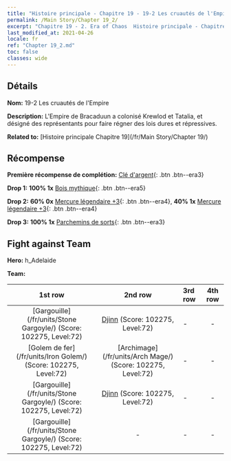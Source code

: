 ```yaml
---
title: "Histoire principale - Chapitre 19 - 19-2 Les cruautés de l'Empire"
permalink: /Main Story/Chapter 19_2/
excerpt: "Chapitre 19 - 2. Era of Chaos  Histoire principale - Chapitre 19_2. 19-2 Les cruautés de l'Empire"
last_modified_at: 2021-04-26
locale: fr
ref: "Chapter 19_2.md"
toc: false
classes: wide
---
```


## Détails

 **Nom:** 19-2 Les cruautés de l'Empire

 **Description:** L'Empire de Bracaduun a colonisé Krewlod et Tatalia, et désigné des représentants pour faire régner des lois dures et répressives.

 **Related to:** [Histoire principale Chapitre 19](/fr/Main Story/Chapter 19/)

## Récompense

 **Première récompense de complétion:** [Clé d'argent](/ItemsFR/con_693/){: .btn .btn--era3}

 **Drop 1:** **100% 1x** [Bois mythique](/ItemsFR/mat_62/){: .btn .btn--era5}

 **Drop 2:** **60% 0x** [Mercure légendaire +3](/ItemsFR/mat_56/){: .btn .btn--era4}, **40% 1x** [Mercure légendaire +3](/ItemsFR/mat_56/){: .btn .btn--era4}

 **Drop 3:** **100% 1x** [Parchemins de sorts](/ItemsFR/con_694/){: .btn .btn--era3}


## Fight against Team
 **Hero:** h_Adelaide

 **Team:**


  | 1st row | 2nd row | 3rd row | 4th row |
  |:----:|:----:|:----|:----:|
  | [Gargouille](/fr/units/Stone Gargoyle/) (Score: 102275, Level:72)  | [Djinn](/fr/units/Genie/) (Score: 102275, Level:72)  | - | - |
  | [Golem de fer](/fr/units/Iron Golem/) (Score: 102275, Level:72)  | [Archimage](/fr/units/Arch Mage/) (Score: 102275, Level:72)  | - | - |
  | [Gargouille](/fr/units/Stone Gargoyle/) (Score: 102275, Level:72)  | [Djinn](/fr/units/Genie/) (Score: 102275, Level:72)  | - | - |
  | [Gargouille](/fr/units/Stone Gargoyle/) (Score: 102275, Level:72)  | - | - | - |


